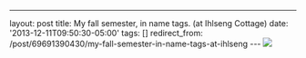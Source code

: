 ---
layout: post 
title: My fall semester, in name tags. (at Ihlseng Cottage) 
date: '2013-12-11T09:50:30-05:00' 
tags: [] 
redirect_from: /post/69691390430/my-fall-semester-in-name-tags-at-ihlseng 
--- ![](/tumblr_files/tumblr_mxnd868YgN1qcfbqto1_1280.jpg)
